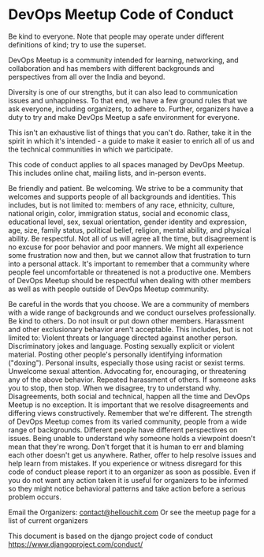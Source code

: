 DevOps Meetup Code of Conduct
==============================
Be kind to everyone. Note that people may operate under different definitions of kind; try to use the superset.

DevOps Meetup is a community intended for learning, networking, and collaboration and has members with different backgrounds and perspectives from all over the India and beyond.

Diversity is one of our strengths, but it can also lead to communication issues and unhappiness. To that end, we have a few ground rules that we ask everyone, including organizers, to adhere to. Further, organizers have a duty to try and make DevOps Meetup a safe environment for everyone.

This isn't an exhaustive list of things that you can't do. Rather, take it in the spirit in which it's intended - a guide to make it easier to enrich all of us and the technical communities in which we participate.

This code of conduct applies to all spaces managed by DevOps Meetup. This includes online chat, mailing lists, and in-person events.

Be friendly and patient.
Be welcoming. We strive to be a community that welcomes and supports people of all backgrounds and identities. This includes, but is not limited to: members of any race, ethnicity, culture, national origin, color, immigration status, social and economic class, educational level, sex, sexual orientation, gender identity and expression, age, size, family status, political belief, religion, mental ability, and physical ability.
Be respectful. Not all of us will agree all the time, but disagreement is no excuse for poor behavior and poor manners. We might all experience some frustration now and then, but we cannot allow that frustration to turn into a personal attack. It's important to remember that a community where people feel uncomfortable or threatened is not a productive one. Members of DevOps Meetup should be respectful when dealing with other members as well as with people outside of DevOps Meetup community.

Be careful in the words that you choose. We are a community of members with a wide range of backgrounds and we conduct ourselves professionally. Be kind to others. Do not insult or put down other members. Harassment and other exclusionary behavior aren't acceptable. This includes, but is not limited to:
Violent threats or language directed against another person.
Discriminatory jokes and language.
Posting sexually explicit or violent material.
Posting other people's personally identifying information ("doxing").
Personal insults, especially those using racist or sexist terms.
Unwelcome sexual attention.
Advocating for, encouraging, or threatening any of the above behavior.
Repeated harassment of others. If someone asks you to stop, then stop.
When we disagree, try to understand why. Disagreements, both social and technical, happen all the time and DevOps Meetup is no exception. It is important that we resolve disagreements and differing views constructively. Remember that we're different. The strength of DevOps Meetup comes from its varied community, people from a wide range of backgrounds. Different people have different perspectives on issues. Being unable to understand why someone holds a viewpoint doesn't mean that they're wrong. Don't forget that it is human to err and blaming each other doesn't get us anywhere. Rather, offer to help resolve issues and help learn from mistakes.
If you experience or witness disregard for this code of conduct please report it to an organizer as soon as possible. Even if you do not want any action taken it is useful for organizers to be informed so they might notice behavioral patterns and take action before a serious problem occurs.

Email the Organizers: contact@hellouchit.com
Or see the meetup page for a list of current organizers

This document is based on the django project code of conduct https://www.djangoproject.com/conduct/
